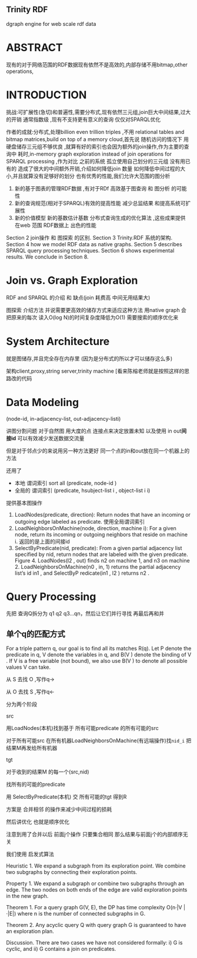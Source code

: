 Trinity RDF
---

dgraph engine for web scale rdf data

# ABSTRACT

  现有的对于网络范围的RDF数据现有依然不是高效的,内部存储不用bitmap,other operations,

# INTRODUCTION

挑战:可扩展性(急切)和普遍性,需要分布式,现有依然三元组,join巨大中间结果,过大的开销 通常指数级 ,现有不支持更有意义的查询 仅仅对SPARQL优化

作者的成就:分布式,处理billion even trillion triples ,不用 relational tables and bitmap matrices,build on top of a memory cloud,首先说 随机访问的情况下 用硬盘储存三元组不够优良 ,就算有好的索引也会因为额外的join操作,作为主要的查询中 耗时,in-memory graph exploration instead of join operations for SPARQL processing ,作为对比 之前的系统 孤立使用自己划分的三元组 没有用已有的 造成了很大的中间额外开销,介绍如何降低join 数量 如何降低中间过程的大小,并且就算没有足够好的划分 也有优秀的性能,我们允许大范围的图分析

 1. 新的基于图表的管理RDF数据 ,有对于RDf 高效基于图查询 和 图分析 的可能性
 2. 新的查询规范(相对于SPARQL)有效的提高性能 减少总监结果 和提高系统可扩展性
 3. 新的价值模型 新的基数估计基数 分布式查询生成的优化算法 ,这些成果提供 在web 范围 RDF数据上 出色的性能

Section 2  join操作 和 图探索 的区别. Section 3 Trinity.RDF 系统的架构. Section 4 how we model RDF data as native graphs. Section 5 describes SPARQL query processing techniques. Section 6 shows experimental results. We conclude in Section 8.

# Join vs. Graph Exploration

RDF and SPARQL 的介绍 和 缺点(join 耗费高 中间无用结果大)

图探索 介绍方法 并说需要更高效的储存方式来适应这种方法 用native graph 会把原来的每次 读入O(log N)的时间复杂度降低为O(1) 需要搜索的顺序优化来 

# System Architecture

就是图储存,并且完全存在内存里 (因为是分布式的所以才可以储存这么多)

架构client,proxy,string server,trinity machine [看来陈榕老师就是按照这样的思路改的代码

# Data Modeling

(node-id, in-adjacency-list, out-adjacency-listi)

讲图分割问题 对于自然图 用大度的点 连接点来决定放置未知 以及使用 in out**间接id**  可以有效减少发送数据交流量

但是对于邻点少的来说用另一种方法更好 同一个点的in和out放在同一个机器上的方法

还用了
 * 本地 谓词索引 sort all (predicate, node-id )
 * 全局的 谓词索引 (predicate, hsubject-list i , object-list i i)

提供基本图操作
1. LoadNodes(predicate, direction): Return nodes that have an incoming or outgoing edge labeled as predicate. 使用全局谓词索引
2. LoadNeighborsOnMachine(node, direction, machine i): For a given node, return its incoming or outgoing neighbors that reside on machine i. 返回的是上面的间接id
3. SelectByPredicate(nid, predicate): From a given partial adjacency list specified by nid, return nodes that are labeled with the given predicate.
Figure 4.
LoadNodes(l2 , out) finds n2 on machine 1, and n3 on machine 2. LoadNeighborsOnMachine(n0 , in, 1) returns the partial adjacency list’s id in1 , and SelectByP redicate(in1 , l2 ) returns n2 .

# Query Processing

先把 查询Q拆分为 q1 q2 q3...qn，然后让它们并行寻找 再最后再和并

## 单个q的匹配方式

For a triple pattern q, our goal is to find all its matches R(q). Let P denote the predicate in q, V denote the variables in q, and B(V ) denote the binding of V . If V is a free variable (not bound), we also use B(V ) to denote all possible values V can take.

从 S 去找 O ,写作q→

从 O 去找 S ,写作q←

分为两个阶段

src

用LoadNodes(本机)找到基于 所有可能predicate 的所有可能的src 

对于所有可能src  在所有机器LoadNeighborsOnMachine(有远端操作)找`nid_i` 把结果M再发给所有机器

tgt

对于收到的结果M 的每一个(src,nid)

找所有的可能的predicate

用 SelectByPredicate(本机) 交 所有可能的tgt 得到R

方案是 合并相邻 的操作来减少中间过程的损耗

然后讲优化 也就是顺序优化

注意到用了合并以后 前面j个操作 只要集合相同 那么结果与前面j个的内部顺序无关

我们使用 启发式算法

Heuristic 1. We expand a subgraph from its exploration point. We combine two subgraphs by connecting their exploration points.

Property 1. We expand a subgraph or combine two subgraphs through an edge. The two nodes on both ends of the edge are valid exploration points in the new graph.

Theorem 1. For a query graph G(V, E), the DP has time complexity O(n·|V |·|E|) where n is the number of connected subgraphs in G.

Theorem 2. Any acyclic query Q with query graph G is guaranteed to have an exploration plan.

Discussion. There are two cases we have not considered formally: i) G is cyclic, and ii) G contains a join on predicates.
























